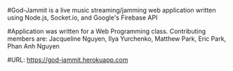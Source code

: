 #God-Jammit is a live music streaming/jamming web application written using Node.js, Socket.io, and Google's Firebase API

#Application was written for a Web Programming class. Contributing members are: Jacqueline Nguyen, Ilya Yurchenko, Matthew Park, Eric Park, Phan Anh Nguyen

#URL: https://god-jammit.herokuapp.com